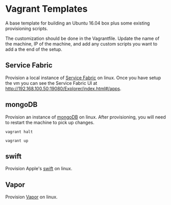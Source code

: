 # Vagrant Templates

A base template for building an Ubuntu 16.04 box plus some existing provisioning scripts.

The customization should be done in the Vagrantfile. Update the name of the machine, IP of the machine, and add any custom scripts you want to add a the end of the setup.

## Service Fabric

Provision a local instance of [Service Fabric](https://azure.microsoft.com/en-us/services/service-fabric/) on linux.
Once you have setup the vm you can see the Service Fabric UI at http://192.168.100.50:19080/Explorer/index.html#/apps.

## mongoDB

Provision an instance of [mongoDB](https://www.mongodb.com) on linux.
After provisioning, you will need to restart the machine to pick up changes.

```vagrant halt```

```vagrant up```

## swift

Provision Apple's [swift](https://swift.org) on linux.

## Vapor

Provision [Vapor](https://vapor.codes) on linux.